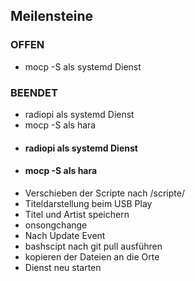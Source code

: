 <h2>Meilensteine</h2>
<h3>OFFEN</h3>
<ul>
  <li>mocp -S als systemd Dienst</li>
</ul>
<h3>BEENDET</h3>
<ul>
    <li>radiopi als systemd Dienst</li>
  <li>mocp -S als hara</li>
  <li><h4>radiopi als systemd Dienst</h4></li>
  <li><h4>mocp -S als hara</h4></li>
  <li>Verschieben der Scripte nach /scripte/</li>
  <li>Titeldarstellung beim USB Play</li>
  <li>Titel und Artist speichern</li>
  <li>onsongchange</li>
  <li>Nach Update Event</li>
  <li>bashscipt nach git pull ausführen</li>
  <li>kopieren der Dateien an die Orte</li>
  <li>Dienst neu starten</li>
</ul>
